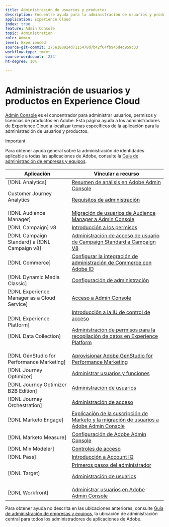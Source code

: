 ```yaml
---
title: Administración de usuarios y productos
description: Encuentre ayuda para la administración de usuarios y productos en las aplicaciones de Experience Cloud. Administre los servicios de identidad y acceso en Admin Console.
application: Experience Cloud
index: true
feature: Admin Console
topic: Administration
role: Admin
level: Experienced
source-git-commit: 275e188924d7115478d7b42f64fb945d4c959c33
workflow-type: tm+mt
source-wordcount: '234'
ht-degree: 16%

---
```


# Administración de usuarios y productos en Experience Cloud

[Admin Console](https://adminconsole.adobe.com/enterprise/) es el concentrador para administrar usuarios, permisos y licencias de productos en Adobe. Esta página ayuda a los administradores de Experience Cloud a localizar temas específicos de la aplicación para la administración de usuarios y productos.

>[!IMPORTANT]
>
>Para obtener ayuda general sobre la administración de identidades aplicable a todas las aplicaciones de Adobe, consulte la [Guía de administración de empresas y equipos](https://helpx.adobe.com/es/enterprise/admin-guide.html).

| Aplicación | Vincular a recurso |
| ------- | ------- |
| [!DNL Analytics] <p>Customer Journey Analytics | [Resumen de análisis en Adobe Admin Console](https://experienceleague.adobe.com/en/docs/analytics/admin/admin-console/home) <p>[Requisitos de administración](https://experienceleague.adobe.com/en/docs/analytics-platform/using/cja-workspace/workspace-faq/frequently-asked-questions-analysis-workspace) |
| [!DNL Audience Manager] | [Migración de usuarios de Audience Manager a Admin Console](https://experienceleague.adobe.com/en/docs/audience-manager/user-guide/features/administration/admin-console-migration) |
| [!DNL Campaign] v8 | [Introducción a los permisos](https://experienceleague.adobe.com/es/docs/campaign/campaign-v8/admin/permissions/gs-permissions) |
| [!DNL Campaign Standard] a [!DNL Campaign v8] | [Administración de acceso de usuario de Campaign Standard a Campaign V8](https://experienceleague.adobe.com/en/docs/campaign-web/acs-to-ac/user-management-acs) |
| [!DNL Commerce] | [Configurar la integración de administración de Commerce con Adobe ID](https://experienceleague.adobe.com/en/docs/commerce-admin/start/admin/ims/adobe-ims-config) |
| [!DNL Dynamic Media Classic] | [Configuración de administración](https://experienceleague.adobe.com/en/docs/dynamic-media-classic/using/setup/administration-setup#user_administration) |
| [!DNL Experience Manager as a Cloud Service] | [Acceso a Admin Console](https://experienceleague.adobe.com/es/docs/experience-manager-cloud-service/content/onboarding/journey/admin-console) |
| [!DNL Experience Platform] <p>[!DNL Data Collection] | [Introducción a la IU de control de acceso](https://experienceleague.adobe.com/en/docs/experience-platform/access-control/ui/overview) <p>[Administración de permisos para la recopilación de datos en Experience Platform](https://experienceleague.adobe.com/en/docs/experience-platform/collection/permissions) |
| [!DNL GenStudio for Performance Marketing] | [Aprovisionar Adobe GenStudio for Performance Marketing](https://experienceleague.adobe.com/en/docs/genstudio-for-performance-marketing/user-guide/intro/product-provisioning) |
| [!DNL Journey Optimizer] | [Administrar usuarios y funciones](https://experienceleague.adobe.com/en/docs/journey-optimizer/using/access-control/permissions) |
| [!DNL Journey Optimizer B2B Edition] | [Administración de usuarios](https://experienceleague.adobe.com/en/docs/journey-optimizer-b2b/user/admin/user-management) |
| [!DNL  Journey Orchestration] | [Administración de acceso](https://experienceleague.adobe.com/en/docs/journeys/using/starting-with-journeys/access-management) |
| [!DNL Marketo Engage] | [Explicación de la suscripción de Marketo y la migración de usuarios a Adobe Admin Console](https://experienceleague.adobe.com/en/docs/marketo/using/product-docs/administration/marketo-with-adobe-identity/subscription-and-user-migration/understanding-marketo-subscription-and-user-migration-to-the-adobe-admin-console) |
| [!DNL Marketo Measure] | [Configuración de Adobe Admin Console](https://experienceleague.adobe.com/en/docs/marketo-measure/using/configuration-and-setup/getting-started-with-marketo-measure/adobe-admin-console-setup) |
| [!DNL Mix Modeler] | [Controles de acceso](https://experienceleague.adobe.com/en/docs/mix-modeler/using/data-governance/access-controls) |
| [!DNL Pass] | [Introducción a Account IQ](https://experienceleague.adobe.com/en/docs/pass/aiq-help/get-started) |
| [!DNL Target] | [Primeros pasos del administrador](https://experienceleague.adobe.com/en/docs/target/using/administer/start-target) <p> [Administración de usuarios](https://experienceleague.adobe.com/en/docs/target/using/administer/manage-users/user-management) |
| [!DNL Workfront] | [Administrar usuarios en Adobe Admin Console](https://experienceleague.adobe.com/en/docs/workfront/using/administration-and-setup/add-users/create-manage-users/admin-console) |

Para obtener ayuda no descrita en las ubicaciones anteriores, consulte [Guía de administración de empresas y equipos](https://helpx.adobe.com/es/enterprise/admin-guide.html), la ubicación de administración central para todos los administradores de aplicaciones de Adobe.